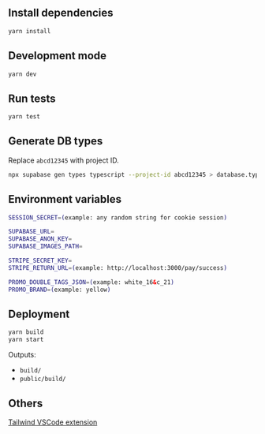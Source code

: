 ## Install dependencies

```sh
yarn install
```

## Development mode

```sh
yarn dev
```

## Run tests

```sh
yarn test
```

## Generate DB types

Replace `abcd12345` with project ID.

```sh
npx supabase gen types typescript --project-id abcd12345 > database.types.ts
```

## Environment variables

```sh
SESSION_SECRET=(example: any random string for cookie session)

SUPABASE_URL=
SUPABASE_ANON_KEY=
SUPABASE_IMAGES_PATH=

STRIPE_SECRET_KEY=
STRIPE_RETURN_URL=(example: http://localhost:3000/pay/success)

PROMO_DOUBLE_TAGS_JSON=(example: white_16&c_21)
PROMO_BRAND=(example: yellow)
```

## Deployment

```sh
yarn build
yarn start
```

Outputs:

-   `build/`
-   `public/build/`

## Others

[Tailwind VSCode extension](https://marketplace.visualstudio.com/items?itemName=bradlc.vscode-tailwindcss)
